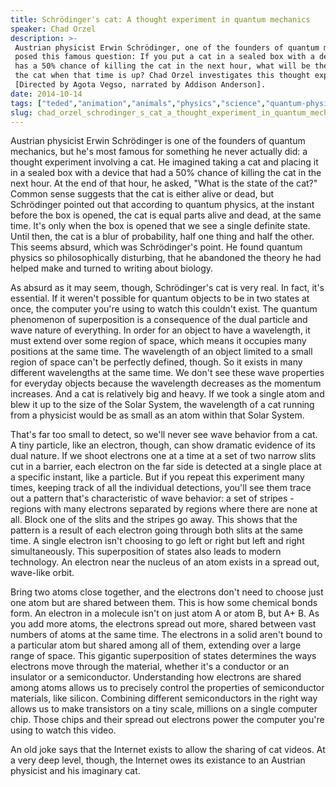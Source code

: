 ```yaml
---
title: Schrödinger's cat: A thought experiment in quantum mechanics
speaker: Chad Orzel
description: >-
 Austrian physicist Erwin Schrödinger, one of the founders of quantum mechanics,
 posed this famous question: If you put a cat in a sealed box with a device that
 has a 50% chance of killing the cat in the next hour, what will be the state of
 the cat when that time is up? Chad Orzel investigates this thought experiment.
 [Directed by Agota Vegso, narrated by Addison Anderson].
date: 2014-10-14
tags: ["teded","animation","animals","physics","science","quantum-physics"]
slug: chad_orzel_schrodinger_s_cat_a_thought_experiment_in_quantum_mechanics
---
```


Austrian physicist Erwin Schrödinger is one of the founders of quantum mechanics, but he's
most famous for something he never actually did: a thought experiment involving a cat. He
imagined taking a cat and placing it in a sealed box with a device that had a 50% chance
of killing the cat in the next hour. At the end of that hour, he asked, "What is the state
of the cat?" Common sense suggests that the cat is either alive or dead, but Schrödinger
pointed out that according to quantum physics, at the instant before the box is opened,
the cat is equal parts alive and dead, at the same time. It's only when the box is opened
that we see a single definite state. Until then, the cat is a blur of probability, half
one thing and half the other. This seems absurd, which was Schrödinger's point. He found
quantum physics so philosophically disturbing, that he abandoned the theory he had helped
make and turned to writing about biology.

As absurd as it may seem, though, Schrödinger's cat is very real. In fact, it's essential.
If it weren't possible for quantum objects to be in two states at once, the computer
you're using to watch this couldn't exist. The quantum phenomenon of superposition is a
consequence of the dual particle and wave nature of everything. In order for an object to
have a wavelength, it must extend over some region of space, which means it occupies many
positions at the same time. The wavelength of an object limited to a small region of space
can't be perfectly defined, though. So it exists in many different wavelengths at the same
time. We don't see these wave properties for everyday objects because the wavelength
decreases as the momentum increases. And a cat is relatively big and heavy. If we took a
single atom and blew it up to the size of the Solar System, the wavelength of a cat 
running from a physicist would be as small as an atom within that Solar
System.

That's far too small to detect, so we'll never see wave behavior from a cat. A tiny
particle, like an electron, though, can show dramatic evidence of its dual nature. If we
shoot electrons one at a time at a set of two narrow slits cut in a barrier, each electron
on the far side is detected at a single place at a specific instant, like a particle. But
if you repeat this experiment many times, keeping track of all the individual
detections, you'll see them trace out a pattern that's characteristic of wave behavior: a
set of stripes - regions with many electrons separated by regions where there are none at
all. Block one of the slits and the stripes go away. This shows that the pattern is a
result of each electron going through both slits at the same time. A single electron isn't
choosing to go left or right but left and right simultaneously. This superposition of
states also leads to modern technology. An electron near the nucleus of an atom exists in
a spread out, wave-like orbit.

Bring two atoms close together, and the electrons don't need to choose just one atom but
are shared between them. This is how some chemical bonds form. An electron in a molecule
isn't on just atom A or atom B, but A+ B. As you add more atoms, the electrons spread out
more, shared between vast numbers of atoms at the same time. The electrons in a solid
aren't bound to a particular atom but shared among all of them, extending over a large
range of space. This gigantic superposition of states determines the ways electrons move
through the material, whether it's a conductor or an insulator or a semiconductor.
Understanding how electrons are shared among atoms allows us to precisely control the
properties of semiconductor materials, like silicon. Combining different semiconductors in
the right way allows us to make transistors on a tiny scale, millions on a single
computer chip. Those chips and their spread out electrons power the computer you're using
to watch this video.

An old joke says that the Internet exists to allow the sharing of cat videos. At a very
deep level, though, the Internet owes its existance to an Austrian physicist and his
imaginary cat.

<!--
ad_duration=0
event="TED-Ed"
external_start_time=0
intro_duration=0
is_subtitle_required="False"
is_talk_featured="False"
language="en"
language_swap="False"
native_language="en"
number_of_related_talks=6
number_of_speakers=1
number_of_subtitled_videos=0
number_of_tags=6
number_of_talk_download_languages=22
number_of_talk_more_resources=0
number_of_talk_recommendations=0
number_of_talks_take_actions=0
post_ad_duration=0
published_timestamp="2019-04-01 18:36:04"
recording_date="2014-10-14"
speaker_description="Physicist"
speaker_is_published=0
speaker_name="Chad Orzel"
talk_name="Schrödinger's cat: A thought experiment in quantum mechanics"
talks_tags=["teded","animation","animals","physics","science","quantum-physics"]
url_photo_talk="https://s3.amazonaws.com/talkstar-photos/uploads/3d39b86f-c865-4c4a-a13c-326db6fb89f4/159_schrodinger_chad.jpg"
url_webpage="https://www.ted.com/talks/chad_orzel_schrodinger_s_cat_a_thought_experiment_in_quantum_mechanics"
video_type_name="TED-Ed Original"
-->